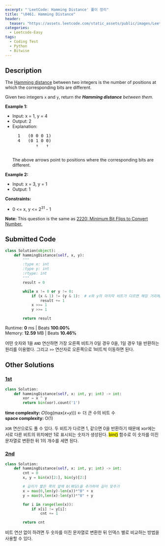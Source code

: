 ```yaml
---
excerpt: "'LeetCode: Hamming Distance' 풀이 정리"
title: "\0461. Hamming Distance"
header:
  teaser: "https://assets.leetcode.com/static_assets/public/images/LeetCode_Sharing.png"
categories:
  - Leetcode-Easy
tags:
  - Coding Test
  - Python
  - Bitwise
---
```


## <i class="fa-solid fa-file-lines"></i> Description

The <a href="https://en.wikipedia.org/wiki/Hamming_distance" target="_blank">Hamming distance</a> between two integers is the number of positions at which the corresponding bits are different.

Given two integers `x` and `y`, return *the **Hamming distance** between them.*

**Example 1:**

- Input: x = 1, y = 4
- Output: 2
- Explanation:
    <pre>
    1   (0 0 0 1)
    4   (0 1 0 0)
           ↑   ↑
    </pre>
    The above arrows point to positions where the corresponding bits are different.

**Example 2:**

- Input: x = 3, y = 1
- Output: 1

**Constraints:**

- 0 <= x, y <= 2<sup>31</sup> - 1

**Note:** This question is the same as <a href="https://leetcode.com/problems/minimum-bit-flips-to-convert-number/description/" target="_blank">2220: Minimum Bit Flips to Convert Number.</a>

## <i class="fa-solid fa-cloud-arrow-up"></i> Submitted Code

```python
class Solution(object):
    def hammingDistance(self, x, y):
        """
        :type x: int
        :type y: int
        :rtype: int
        """
        result = 0

        while x != 0 or y != 0:
            if (x & 1) != (y & 1):  # x와 y의 마지막 비트가 다르면 해밍 거리에 +1
                result += 1
            x >>= 1
            y >>= 1

        return result
```
<i class="fa-solid fa-clock"></i> Runtime: **0** ms \| Beats **100.00%**    
<i class="fa-solid fa-memory"></i> Memory: **12.59** MB \| Beats **10.46%**

어떤 숫자와 1을 `AND` 연산하면 가장 오른쪽 비트가 0일 경우 0을, 1일 경우 1을 반환하는 원리를 이용했다. 그리고 `>>` 연산자로 오른쪽으로 1비트씩 이동하면 된다.

## <i class="fa-solid fa-flask"></i> Other Solutions

### <a href="https://leetcode.com/problems/hamming-distance/solutions/6763094/2-lines-easy-to-follow-by-kodirjon_akhme-6rdx/" target="_blank">1st</a>

```python
class Solution:
    def hammingDistance(self, x: int, y: int) -> int:
        xor = x ^ y
        return bin(xor).count('1')
```
<i class="fa-solid fa-clock"></i> **time complexity:** 𝑂(log(max(𝑥+𝑦))) ← 더 큰 수의 비트 수    
<i class="fa-solid fa-memory"></i> **space complexity:** O(1)           

`XOR` 연산으로도 풀 수 있다. 두 비트가 다르면 1, 같으면 0을 반환하기 때문에 xor에는 서로 다른 비트의 위치에만 1로 표시되는 숫자가 생성된다. <mark>bin()</mark> 함수로 이 숫자를 이진 문자열로 변환한 뒤 1의 개수를 세면 된다.

### <a href="https://leetcode.com/problems/hamming-distance/solutions/6793925/simple-python-solution-beats-100-by-user-mvrz/" target="_blank">2nd</a>

```python
class Solution:
    def hammingDistance(self, x: int, y: int) -> int:
        cnt = 0
        x, y = bin(x)[2:], bin(y)[2:]

        # 길이가 짧은 쪽의 앞에 0(패딩)을 추가하여 길이 맞추기
        x = max(0,len(y)-len(x))*"0" + x
        y = max(0,len(x)-len(y))*"0" + y

        for i in range(len(x)):
            if x[i] != y[i]:
                cnt += 1

        return cnt
```
비트 연산 없이 하려면 두 숫자를 이진 문자열로 변환한 뒤 인덱스 별로 비교하는 방법을 사용할 수 있다.